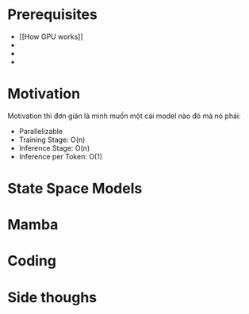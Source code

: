 
# Prerequisites
- [[How GPU works]]
- 
- 
- 
# Motivation
Motivation thì đơn giản là mình muốn một cái model nào đó mà nó phải:
- Parallelizable
- Training Stage: O(n)
- Inference Stage: O(n)
- Inference per Token: O(1)
# State Space Models

# Mamba

# Coding

# Side thoughs

